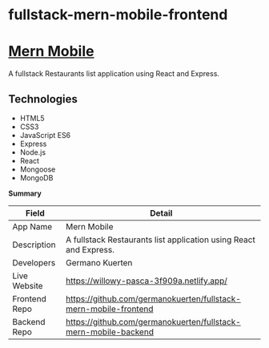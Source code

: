 # fullstack-mern-mobile-frontend

# [Mern Mobile](https://shimmering-douhua-918f8e.netlify.app/)

A fullstack Restaurants list application using React and Express.

## Technologies

- HTML5
- CSS3
- JavaScript ES6
- Express
- Node.js
- React
- Mongoose
- MongoDB

**Summary**

| Field | Detail |
|-------|--------|
| App Name | Mern Mobile |
| Description | A fullstack Restaurants list application using React and Express. |
| Developers | Germano Kuerten |
| Live Website | https://willowy-pasca-3f909a.netlify.app/ |
| Frontend Repo | https://github.com/germanokuerten/fullstack-mern-mobile-frontend |
| Backend Repo | https://github.com/germanokuerten/fullstack-mern-mobile-backend |